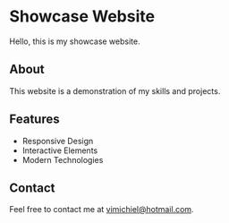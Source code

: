 # Showcase Website

Hello, this is my showcase website.

## About

This website is a demonstration of my skills and projects.

## Features

- Responsive Design
- Interactive Elements
- Modern Technologies

## Contact

Feel free to contact me at [vimichiel@hotmail.com](mailto:vimichiel@hotmail.com).